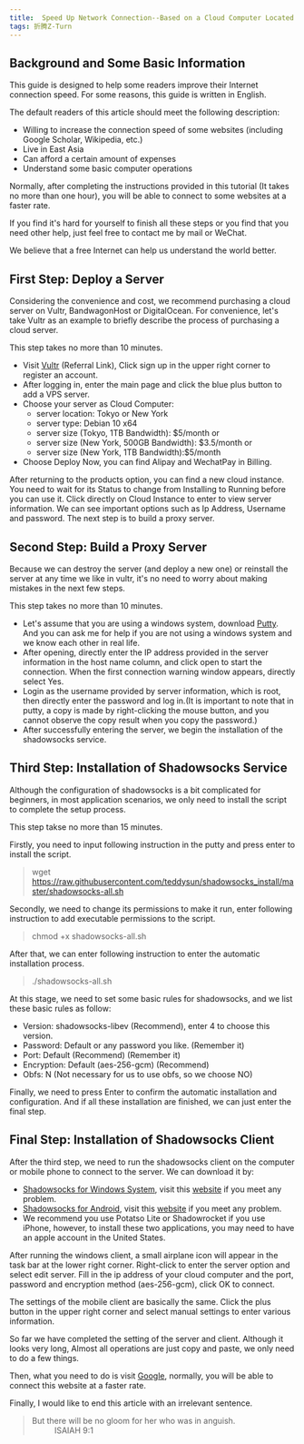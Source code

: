 ```yaml
---
title:  Speed Up Network Connection--Based on a Cloud Computer Located in Tokyo
tags: 折腾Z-Turn
---
```


## Background and Some Basic Information

This guide is designed to help some readers improve their Internet connection speed. For some reasons, this guide is written in English. 

The default readers of this article should meet the following description:

 - Willing to increase the connection speed of some websites (including Google Scholar, Wikipedia, etc.)
 - Live in East Asia
 - Can afford a certain amount of expenses
 - Understand some basic computer operations

Normally, after completing the instructions provided in this tutorial (It takes no more than one hour), you will be able to connect to some websites at a faster rate. 

If you find it's hard for yourself to finish all these steps or you find that you need other help, just feel free to contact me by mail or WeChat.

We believe that a free Internet can help us understand the world better.

## First Step: Deploy a Server

Considering the convenience and cost, we recommend purchasing a cloud server on Vultr, BandwagonHost or DigitalOcean. For convenience, let's take Vultr as an example to briefly describe the process of purchasing a cloud server.

This step takes no more than 10 minutes.

 - Visit [Vultr](https://www.vultr.com/?ref=8621342) (Referral Link), Click sign up in the upper right corner to register an account.
 - After logging in, enter the main page and click the blue plus button to add a VPS server.
 - Choose your server as Cloud Computer:
   - server location: Tokyo or New York
   - server type: Debian 10 x64
   - server size (Tokyo, 1TB Bandwidth): $5/month or
   - server size (New York, 500GB Bandwidth): $3.5/month or
   - server size (New York, 1TB Bandwidth):$5/month
 - Choose Deploy Now, you can find Alipay and WechatPay in Billing. 

After returning to the products option, you can find a new cloud instance. You need to wait for its Status to change from Installing to Running before you can use it. Click directly on Cloud Instance to enter to view server information. We can see important options such as Ip Address, Username and password. The next step is to build a proxy server.

## Second Step: Build a Proxy Server

Because we can destroy the server (and deploy a new one) or reinstall the server at any time we like in vultr, it's no need to worry about making mistakes in the next few steps.

This step takes no more than 10 minutes.

 - Let's assume that you are using a windows system, download [Putty](https://the.earth.li/~sgtatham/putty/0.72/w64/putty.exe). And you can ask me for help if you are not using a windows system and we know each other in real life.
 - After opening, directly enter the IP address provided in the server information in the host name column, and click open to start the connection. When the first connection warning window appears, directly select Yes. 
 - Login as the username provided by server information, which is root, then directly enter the password and log in.(It is important to note that in putty, a copy is made by right-clicking the mouse button, and you cannot observe the copy result when you copy the password.)
 - After successfully entering the server, we begin the installation of the shadowsocks service.

## Third Step: Installation of Shadowsocks Service

Although the configuration of shadowsocks is a bit complicated for beginners, in most application scenarios, we only need to install the script to complete the setup process.

This step takse no more than 15 minutes.

Firstly, you need to input following instruction in the putty and press enter to install the script. 

>wget https://raw.githubusercontent.com/teddysun/shadowsocks_install/master/shadowsocks-all.sh 

Secondly, we need to change its permissions to make it run, enter following instruction to add executable permissions to the script.

>chmod +x shadowsocks-all.sh

After that, we can enter following instruction to enter the automatic installation process.

>./shadowsocks-all.sh

At this stage, we need to set some basic rules for shadowsocks, and we list these basic rules as follow:

 - Version: shadowsocks-libev (Recommend), enter 4 to choose this version.
 - Password: Default or any password you like. (Remember it)
 - Port: Default (Recommend) (Remember it)
 - Encryption: Default (aes-256-gcm) (Recommend)
 - Obfs: N (Not necessary for us to use obfs, so we choose NO)

Finally, we need to press Enter to confirm the automatic installation and configuration. And if all these installation are finished, we can just enter the final step.

## Final Step: Installation of Shadowsocks Client

After the third step, we need to run the shadowsocks client on the computer or mobile phone to connect to the server. We can download it by:

 - [Shadowsocks for Windows System](https://github.com/shadowsocks/shadowsocks-windows/releases/download/4.1.7.1/Shadowsocks-4.1.7.1.zip), visit this [website](https://github.com/shadowsocks/shadowsocks-windows/releases) if you meet any problem.
 - [Shadowsocks for Android](https://github.com/shadowsocks/shadowsocks-android/releases/download/v4.8.3/shadowsocks--universal-4.8.3.apk), visit this [website](https://github.com/shadowsocks/shadowsocks-android/releases) if you meet any problem.
 - We recommend you use Potatso Lite or Shadowrocket if you use iPhone, however, to install these two applications, you may need to have an apple account in the United States.

After running the windows client, a small airplane icon will appear in the task bar at the lower right corner. Right-click to enter the server option and select edit server. Fill in the ip address of your cloud computer and the port, password and encryption method (aes-256-gcm), click OK to connect.

The settings of the mobile client are basically the same. Click the plus button in the upper right corner and select manual settings to enter various information.

So far we have completed the setting of the server and client. Although it looks very long, Almost all operations are just copy and paste, we only need to do a few things.

Then, what you need to do is visit [Google](https://google.com), normally, you will be able to connect this website at a faster rate.

Finally, I would like to end this article with an irrelevant sentence.

>But there will be no gloom for her who was in anguish. &nbsp; &nbsp; &nbsp; &nbsp; &nbsp; &nbsp; &nbsp; &nbsp; &nbsp; &nbsp; &nbsp; &nbsp;&nbsp; &nbsp; &nbsp; &nbsp; &nbsp; &nbsp; ISAIAH 9:1
